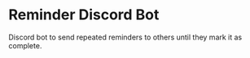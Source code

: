 # Reminder Discord Bot

Discord bot to send repeated reminders to others until they mark it as complete.
